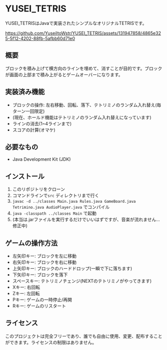 # YUSEI_TETRIS

YUSEI_TETRISはJavaで実装されたシンプルなオリジナルTETRISです。

https://github.com/YuseiItoWstr/YUSEI_TETRIS/assets/131947858/4865e325-5f12-4202-88fb-5afbb60d71e0

## 概要

ブロックを積み上げて横方向のラインを埋めて、消すことが目的です。ブロックが画面の上部まで積み上がるとゲームオーバーになります。

## 実装済み機能

- ブロックの操作: 左右移動、回転、落下、テトリミノのランダム入れ替え(毎ターン一回限定)
- (現在、ホールド機能はテトリミノのランダム入れ替えになっています)
- ラインの消去(1~4ラインまで)
- スコアの計算(オマケ)

## 必要なもの

- Java Development Kit (JDK)

## インストール

1.  このリポジトリをクローン
2.  コマンドラインで`src` ディレクトリまで行く
3.  `javac -d ../classes Main.java Rules.java GameBoard.java Tetrimino.java AudioPlayer.java` でコンパイル
4.  `java -classpath ../classes Main` で起動
5.  (本当は.jarファイルを実行するだけでいいはずですが、音楽が流れません...修正中)

## ゲームの操作方法

- 左矢印キー: ブロックを左に移動
- 右矢印キー: ブロックを右に移動
- 上矢印キー: ブロックのハードドロップ(一瞬で下に落ちます)
- 下矢印キー: ブロックを落下
- スペースキー: テトリミノチェンジ(NEXTのテトリミノがやってきます)
- Xキー: 右回転
- Zキー: 左回転
- Pキー: ゲームの一時停止/再開
- Rキー: ゲームのリスタート

## ライセンス

このプロジェクトは完全フリーであり、誰でも自由に使用、変更、配布することができます。ライセンスの制限はありません。
